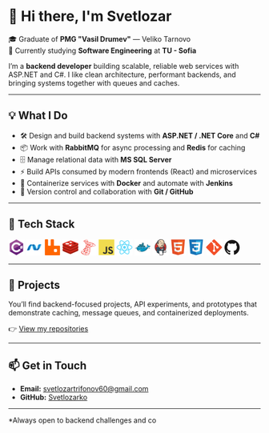 # 👋 Hi there, I'm Svetlozar

🎓 Graduate of **PMG "Vasil Drumev"** — Veliko Tarnovo  
📘 Currently studying **Software Engineering** at **TU - Sofia**

I’m a **backend developer** building scalable, reliable web services with ASP.NET and C#. I like clean architecture, performant backends, and bringing systems together with queues and caches.

---

## 💡 What I Do

- 🛠 Design and build backend systems with **ASP.NET / .NET Core** and **C#**  
- 📦 Work with **RabbitMQ** for async processing and **Redis** for caching  
- 🗄️ Manage relational data with **MS SQL Server**  
- ⚡ Build APIs consumed by modern frontends (React) and microservices  
- 🐳 Containerize services with **Docker** and automate with **Jenkins**  
- 🔄 Version control and collaboration with **Git / GitHub**

---

## 🔧 Tech Stack

<p align="left">
  <img src="https://raw.githubusercontent.com/devicons/devicon/master/icons/csharp/csharp-original.svg" alt="C#" height="32"/>
  <img src="https://raw.githubusercontent.com/devicons/devicon/master/icons/dot-net/dot-net-original.svg" alt=".NET" height="32"/>
  <img src="https://raw.githubusercontent.com/devicons/devicon/master/icons/rabbitmq/rabbitmq-original.svg" alt="RabbitMQ" height="32"/>
  <img src="https://raw.githubusercontent.com/devicons/devicon/master/icons/redis/redis-original.svg" alt="Redis" height="32"/>
  <img src="https://raw.githubusercontent.com/devicons/devicon/master/icons/microsoftsqlserver/microsoftsqlserver-plain.svg" alt="MS SQL" height="32"/>
  <img src="https://raw.githubusercontent.com/devicons/devicon/master/icons/javascript/javascript-original.svg" alt="JavaScript" height="32"/>
  <img src="https://raw.githubusercontent.com/devicons/devicon/master/icons/react/react-original.svg" alt="React" height="32"/>
  <img src="https://raw.githubusercontent.com/devicons/devicon/master/icons/docker/docker-original.svg" alt="Docker" height="32"/>
  <img src="https://raw.githubusercontent.com/devicons/devicon/master/icons/jenkins/jenkins-original.svg" alt="Jenkins" height="32"/>
  <img src="https://raw.githubusercontent.com/devicons/devicon/master/icons/html5/html5-original.svg" alt="HTML5" height="32"/>
  <img src="https://raw.githubusercontent.com/devicons/devicon/master/icons/css3/css3-original.svg" alt="CSS3" height="32"/>
  <img src="https://raw.githubusercontent.com/devicons/devicon/master/icons/git/git-original.svg" alt="Git" height="32"/>
  <img src="https://raw.githubusercontent.com/devicons/devicon/master/icons/github/github-original.svg" alt="GitHub" height="32"/>
</p>

---

## 📌 Projects

You’ll find backend-focused projects, API experiments, and prototypes that demonstrate caching, message queues, and containerized deployments.

👉 [View my repositories](https://github.com/Svetlozarko?tab=repositories)

---

## 📫 Get in Touch

- **Email:** svetlozartrifonov60@gmail.com  
- **GitHub:** [Svetlozarko](https://github.com/Svetlozarko)

---

*Always open to backend challenges and co
